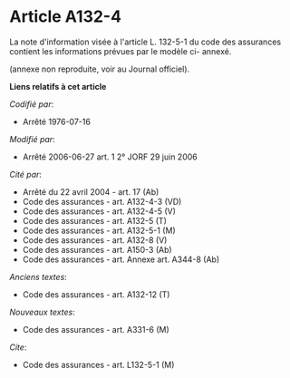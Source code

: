 # Article A132-4

La note d'information visée à l'article L. 132-5-1 du code des assurances contient les informations prévues par le modèle ci-
annexé.

(annexe non reproduite, voir au Journal officiel).

**Liens relatifs à cet article**

_Codifié par_:

  - Arrêté 1976-07-16

_Modifié par_:

  - Arrêté 2006-06-27 art. 1 2° JORF 29 juin 2006

_Cité par_:

  - Arrêté du 22 avril 2004 - art. 17 (Ab)
  - Code des assurances - art. A132-4-3 (VD)
  - Code des assurances - art. A132-4-5 (V)
  - Code des assurances - art. A132-5 (T)
  - Code des assurances - art. A132-5-1 (M)
  - Code des assurances - art. A132-8 (V)
  - Code des assurances - art. A150-3 (Ab)
  - Code des assurances - art. Annexe art. A344-8 (Ab)

_Anciens textes_:

  - Code des assurances - art. A132-12 (T)

_Nouveaux textes_:

  - Code des assurances - art. A331-6 (M)

_Cite_:

  - Code des assurances - art. L132-5-1 (M)
